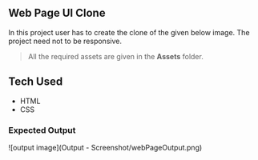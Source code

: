 ## Web Page UI Clone

In this project user has to create the clone of the given below image. The project need not to be responsive.

> All the required assets are given in the **Assets** folder.

## Tech Used

- HTML
- CSS

### Expected Output

![output image](Output - Screenshot/webPageOutput.png)
